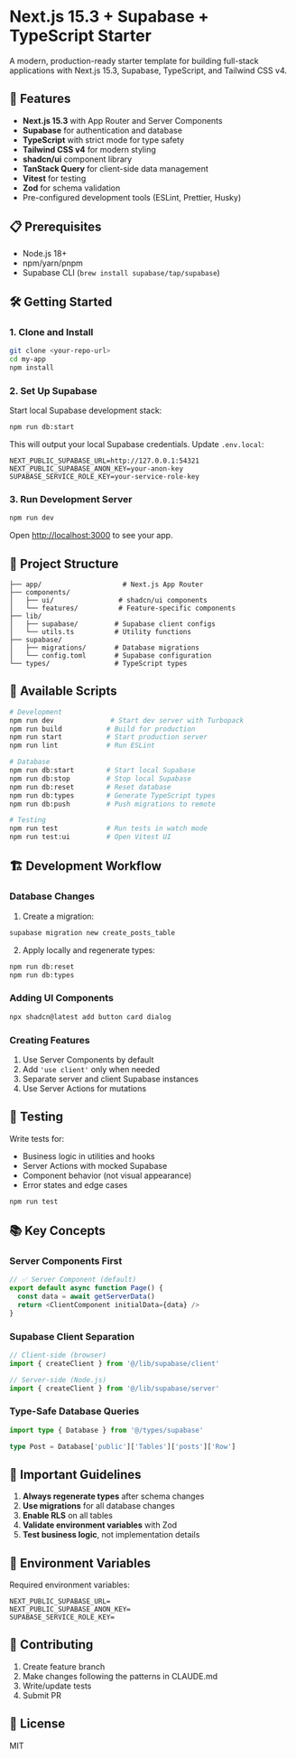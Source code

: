 # Next.js 15.3 + Supabase + TypeScript Starter

A modern, production-ready starter template for building full-stack applications with Next.js 15.3, Supabase, TypeScript, and Tailwind CSS v4.

## 🚀 Features

- **Next.js 15.3** with App Router and Server Components
- **Supabase** for authentication and database
- **TypeScript** with strict mode for type safety
- **Tailwind CSS v4** for modern styling
- **shadcn/ui** component library
- **TanStack Query** for client-side data management
- **Vitest** for testing
- **Zod** for schema validation
- Pre-configured development tools (ESLint, Prettier, Husky)

## 📋 Prerequisites

- Node.js 18+ 
- npm/yarn/pnpm
- Supabase CLI (`brew install supabase/tap/supabase`)

## 🛠️ Getting Started

### 1. Clone and Install

```bash
git clone <your-repo-url>
cd my-app
npm install
```

### 2. Set Up Supabase

Start local Supabase development stack:

```bash
npm run db:start
```

This will output your local Supabase credentials. Update `.env.local`:

```env
NEXT_PUBLIC_SUPABASE_URL=http://127.0.0.1:54321
NEXT_PUBLIC_SUPABASE_ANON_KEY=your-anon-key
SUPABASE_SERVICE_ROLE_KEY=your-service-role-key
```

### 3. Run Development Server

```bash
npm run dev
```

Open [http://localhost:3000](http://localhost:3000) to see your app.

## 📁 Project Structure

```
├── app/                    # Next.js App Router
├── components/            
│   ├── ui/                # shadcn/ui components
│   └── features/          # Feature-specific components
├── lib/
│   ├── supabase/         # Supabase client configs
│   └── utils.ts          # Utility functions
├── supabase/
│   ├── migrations/       # Database migrations
│   └── config.toml       # Supabase configuration
└── types/                # TypeScript types
```

## 🔧 Available Scripts

```bash
# Development
npm run dev              # Start dev server with Turbopack
npm run build           # Build for production
npm run start           # Start production server
npm run lint            # Run ESLint

# Database
npm run db:start        # Start local Supabase
npm run db:stop         # Stop local Supabase
npm run db:reset        # Reset database
npm run db:types        # Generate TypeScript types
npm run db:push         # Push migrations to remote

# Testing
npm run test            # Run tests in watch mode
npm run test:ui         # Open Vitest UI
```

## 🏗️ Development Workflow

### Database Changes

1. Create a migration:
```bash
supabase migration new create_posts_table
```

2. Apply locally and regenerate types:
```bash
npm run db:reset
npm run db:types
```

### Adding UI Components

```bash
npx shadcn@latest add button card dialog
```

### Creating Features

1. Use Server Components by default
2. Add `'use client'` only when needed
3. Separate server and client Supabase instances
4. Use Server Actions for mutations

## 🧪 Testing

Write tests for:
- Business logic in utilities and hooks
- Server Actions with mocked Supabase
- Component behavior (not visual appearance)
- Error states and edge cases

```bash
npm run test
```

## 📚 Key Concepts

### Server Components First

```typescript
// ✅ Server Component (default)
export default async function Page() {
  const data = await getServerData()
  return <ClientComponent initialData={data} />
}
```

### Supabase Client Separation

```typescript
// Client-side (browser)
import { createClient } from '@/lib/supabase/client'

// Server-side (Node.js)
import { createClient } from '@/lib/supabase/server'
```

### Type-Safe Database Queries

```typescript
import type { Database } from '@/types/supabase'

type Post = Database['public']['Tables']['posts']['Row']
```

## 🚨 Important Guidelines

1. **Always regenerate types** after schema changes
2. **Use migrations** for all database changes
3. **Enable RLS** on all tables
4. **Validate environment variables** with Zod
5. **Test business logic**, not implementation details

## 📝 Environment Variables

Required environment variables:

```env
NEXT_PUBLIC_SUPABASE_URL=
NEXT_PUBLIC_SUPABASE_ANON_KEY=
SUPABASE_SERVICE_ROLE_KEY=
```

## 🤝 Contributing

1. Create feature branch
2. Make changes following the patterns in CLAUDE.md
3. Write/update tests
4. Submit PR

## 📄 License

MIT